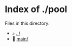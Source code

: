 
# Index of ./pool
Files in this directory:
- :arrow_heading_up: [../](../)
- :file_folder: [main/](main/)
